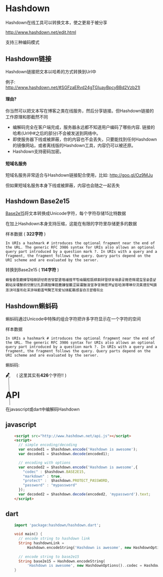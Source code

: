 # Hashdown

Hashdown在线工具可以转换文本，使之更易于被分享

http://www.hashdown.net/edit.html

支持三种编码模式

## Hashdown链接

Hashdown链接把文本以哈希的方式转换到Url中

例子:  
http://www.hashdown.net/#SGFzaERvd24gTGluayBpcyBBd2Vzb21l

#### 理由?

你当然可以把文本写在博客之类在线服务，然后分享链接。但Hashdown链接的工作原理和那截然不同

* 编解码完全在客户端完成，服务器永远都不知道用户编码了哪些内容. 链接的哈希(Url中#之后的部分)不会被发送到网络中。
* 即使服务器下线或被屏蔽，你的内容也不会丢失，只要能找到任何Hashdown的镜像网站，或者离线版的Hashdown工具，内容仍可以被还原。
* Hashdown支持密码加密。

#### 短域名服务
短域名服务非常适合与Hashdown链接配合使用，比如: http://goo.gl/Oz9MJu

但如果短域名服务本身下线或被屏蔽，内容也会随之一起丢失

## Hashdown Base2e15

[Base2e15](https://github.com/rinick/base2e15)将文本转换成Unicode字符，每个字符存储15比特数据

在加上Hashdown本身支持压缩，这能在有限的字符里存储更多的数据

样本数据 ( **322字符** )
```
In URIs a hashmark # introduces the optional fragment near the end of the URL. The generic RFC 3986 syntax for URIs also allows an optional query part introduced by a question mark ?. In URIs with a query and a fragment, the fragment follows the query. Query parts depend on the URI scheme and are evaluated by the server.
```
转换到Base2e15 ( **114字符** )
```
蜵웦孴쮨廳擽땧䅧橔䑚쌳唜峇땢榃堻嗐歱揘芊쁷䌷䬕䆪㽍蜞芻䂜뗊俅뀾塙륡곻摡壱䉌捃玺뫂쑽릆샱糓䀡윷㚂䰒㾎렷䝿닸孔쯝禑揩㦊莛蔍嬚쥎䕾涩屇灞䣽浚껲净꼏掸煜㳌낣췹哈潶㘁唺캮㳳萯德왔뒉䜠澎㴺데瀊킊炛㴕渄味䈥폺뙉臋艺몪爱닄焍薍䩨感휧夻프쨭㿊줘㐀
```

## Hashdown蝌蚪码
蝌蚪码通过Unicode中特殊的组合字符把许多字符显示在一个字符的空间

样本数据
```
In URIs a hashmark # introduces the optional fragment near the end of the URL. The generic RFC 3986 syntax for URIs also allows an optional query part introduced by a question mark ?. In URIs with a query and a fragment, the fragment follows the query. Query parts depend on the URI scheme and are evaluated by the server.
```
蝌蚪码:

&nbsp; /̶⃙̸̴⃘̸⃙̷̶⃘̵⃙̵̷̷⃙⃚⃘̶⃙̷̴̷⃙⃘⃚̴̷⃘⃚⃚⃘̸⃘⃘̵̷̵⃚⃘⃙̵⃚⃙̵⃙⃚̵⃚̸⃙⃘̴⃘̴̶̴̷⃙̴⃘̵̷̸⃚̶̴̴̴̴̸̵̵̷⃙⃘̶̸̵̶⃙̶⃙⃙̶̷̴̵⃘̷̴̸̷̴̸̷̸̴̵⃙̵̵̶⃚̶⃙⃚⃚̶⃚⃙̸̷̶̵̵̸̵̶̷⃚̶̷⃚⃚⃘̵̶⃚̸⃙̶̴̴̵⃘̷⃘̶̷⃙̶̵⃘̷̶⃙⃙̸̷⃙⃚̸̵̶̵̴̶̸⃘⃚̴̶̵̴̸̷⃚̸⃘⃚̴̴̴⃘̷̴̷⃚̵⃘̴⃘̴⃘̶̴̷̸⃙⃙̴⃙⃚⃙⃚̵̷̶̷̵̴̸⃙ًًًًًًًًًًًًًًًًًًًًٌٌٌٌٌٌٌٌٌٌٌٌٌٌٌٌٌٌٌٌٌٌٌٌٌٌٍٍٍٍٍٍٍٍٍٍٍٍٍٍٍٍٍٍٍٍٍٍٍٍٍٍٍٍٍٍٍَََََََََََََََََََََََََََََََََُُُُُُُُُُُُُُُُُُُُُُٰٰٰٰٰٰٰٰٰٰٰٰٰٰٰٰٰٰٰٰٰٰٰٰٰٰٰٰٰٰٰٰۤۤۤۤۤۤۤۤۤۤۤۤۤۤۤۤۤۤۤۤۤۤۤۤۤۤۤ͘͘͘͘͘͘͘͘͘͘͘͘͘͘͘͘͘͘͘͘͘͘͘͘͘͘͘͘͘,  &nbsp; &nbsp; ( 这里其实有**426**个字符!! )

# API

在javascript或dart中编解码Hashdown

## javascript

```html
    <script src="http://www.hashdown.net/api.js"></script>
    <script>
      // simple encoding/decoding
      var encoded1 = $hashdown.encode('Hashdown is awesome');
      var decoded1 = $hashdown.decode(encoded1);

      // encoding with options
      var encoded2 = $hashdown.encode('Hashdown is awesome',{
      	"codec" : $hashdown.BASE2E15,
      	"markdown" : true,
      	"protect" :  $hashdown.PROTECT_PASSWORD,
      	"password" : "mypassword"
      });
      var decoded2 = $hashdown.decode(encoded2, 'mypassword').text;
    </script>
```

## dart

```dart
	import 'package:hashdown/hashdown.dart';
	
	void main() {
	  // encode string to hashdown link
	  String hashdownLink =
	      Hashdown.encodeString('Hashdown is awesome', new HashdownOptions());
	  
	  // encode string to base2e15
	  String base2e15 = Hashdown.encodeString(
	      'Hashdown is awesome', new HashdownOptions()..codec = Hashdown.BASE2E15);
	}
```
